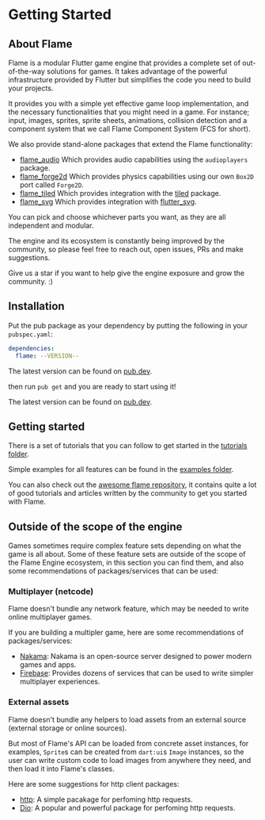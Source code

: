 # Getting Started


## About Flame

Flame is a modular Flutter game engine that provides a complete set of out-of-the-way solutions for
games. It takes advantage of the powerful infrastructure provided by Flutter but simplifies the code
you need to build your projects.

It provides you with a simple yet effective game loop implementation, and the necessary
functionalities that you might need in a game. For instance; input, images, sprites, sprite sheets,
animations, collision detection and a component system that we call Flame Component System (FCS for
short).

We also provide stand-alone packages that extend the Flame functionality:

- [flame_audio](https://pub.dev/packages/flame_audio) Which provides audio capabilities using the
  `audioplayers` package.
- [flame_forge2d](https://pub.dev/packages/flame_forge2d) Which provides physics capabilities using
  our own `Box2D` port called `Forge2D`.
- [flame_tiled](https://pub.dev/packages/flame_tiled) Which provides integration with the
  [tiled](https://pub.dev/packages/tiled) package.
- [flame_svg](https://pub.dev/packages/flame_svg) Which provides integration with [flutter_svg](https://pub.dev/packages/flutter_svg).

You can pick and choose whichever parts you want, as they are all independent and modular.

The engine and its ecosystem is constantly being improved by the community, so please feel free to
reach out, open issues, PRs and make suggestions.

Give us a star if you want to help give the engine exposure and grow the community. :)


## Installation

Put the pub package as your dependency by putting the following in your `pubspec.yaml`:

```yaml
dependencies:
  flame: --VERSION--
```

The latest version can be found on [pub.dev](https://pub.dev/packages/flame/install).

then run `pub get` and you are ready to start using it!

The latest version can be found on [pub.dev](https://pub.dev/packages/flame/install).


## Getting started

There is a set of tutorials that you can follow to get started in the
[tutorials folder](https://github.com/flame-engine/flame/tree/main/tutorials).

Simple examples for all features can be found in the
[examples folder](https://github.com/flame-engine/flame/tree/main/examples).

You can also check out the
[awesome flame repository](https://github.com/flame-engine/awesome-flame#user-content-articles--tutorials),
it contains quite a lot of good tutorials and articles written by the community to get you started
with Flame.


## Outside of the scope of the engine

Games sometimes require complex feature sets depending on what the game is all about. Some of
these feature sets are outside of the scope of the Flame Engine ecosystem, in this section you can find
them, and also some recommendations of packages/services that can be used:


### Multiplayer (netcode)

Flame doesn't bundle any network feature, which may be needed to write online multiplayer games.

If you are building a multipler game, here are some recommendations of packages/services:

- [Nakama](https://github.com/Allan-Nava/nakama-flutter): Nakama is an open-source server designed
 to power modern games and apps.
- [Firebase](https://firebase.google.com/): Provides dozens of services that can be used to write
simpler multiplayer experiences.


### External assets

Flame doesn't bundle any helpers to load assets from an external source (external storage or online
sources).

But most of Flame's API can be loaded from concrete asset instances, for examples, `Sprite`s can be
created from `dart:ui`s `Image` instances, so the user can write custom code to load images from
anywhere they need, and then load it into Flame's classes.

Here are some suggestions for http client packages:

- [http](https://pub.dev/packages/http): A simple pacakage for perfoming http requests.
- [Dio](https://pub.dev/packages/dio): A popular and powerful package for perfoming http requests.
